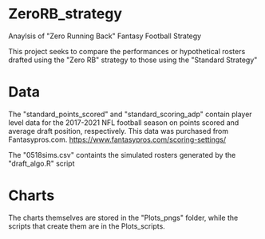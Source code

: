 # ZeroRB_strategy
Anaylsis of "Zero Running Back" Fantasy Football Strategy

This project seeks to compare the performances or hypothetical rosters drafted using the "Zero RB" strategy to those using the "Standard Strategy"

# Data

The "standard_points_scored" and "standard_scoring_adp" contain player level data for the 2017-2021 NFL football season on points scored and average draft position, respectively. This data was purchased from Fantasypros.com. https://www.fantasypros.com/scoring-settings/

The "0518sims.csv" containts the simulated rosters generated by the "draft_algo.R" script

# Charts

The charts themselves are stored in the "Plots_pngs" folder, while the scripts that create them are in the Plots_scripts.

